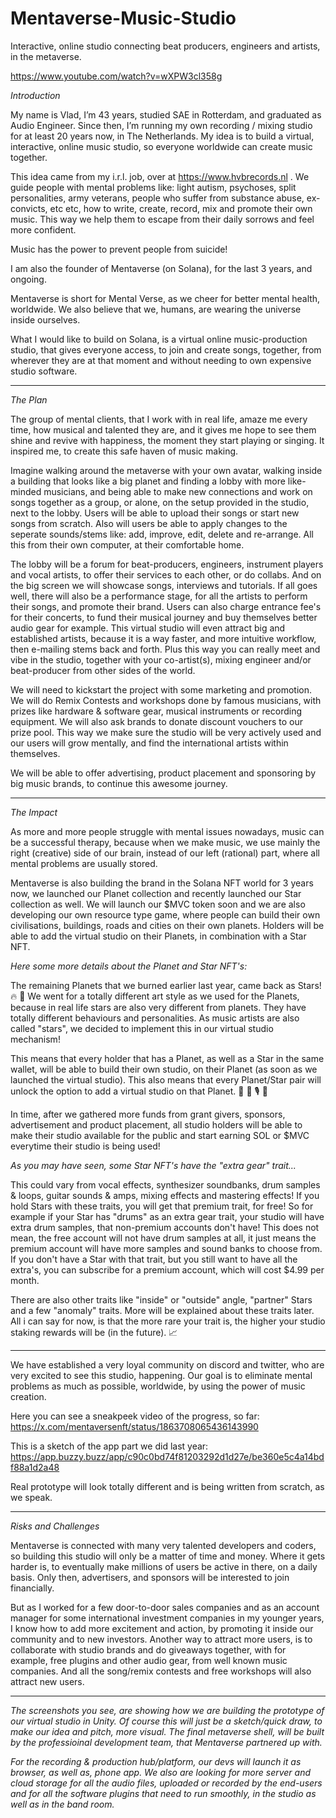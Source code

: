 # Mentaverse-Music-Studio
Interactive, online studio connecting beat producers, engineers and artists, in the metaverse.


https://www.youtube.com/watch?v=wXPW3cl358g 


*Introduction*

My name is Vlad, I’m 43 years, studied SAE in Rotterdam, and graduated as Audio Engineer.
Since then, I’m running my own recording / mixing studio for at least 20 years now, in The Netherlands. My idea is to build a virtual, interactive, online music studio, so everyone worldwide can create music together.

This idea came from my i.r.l. job, over at https://www.hvbrecords.nl .
We guide people with mental problems like: light autism, psychoses, split personalities, army veterans, people who suffer from substance abuse, ex-convicts, etc etc, how to write, create, record, mix and promote their own music. This way we help them to escape from their daily sorrows and feel more confident.

Music has the power to prevent people from suicide!

I am also the founder of Mentaverse (on Solana), for the last 3 years, and ongoing.

Mentaverse is short for Mental Verse, as we cheer for better mental health, worldwide.
We also believe that we, humans, are wearing the universe inside ourselves.



 



What I would like to build on Solana, is a virtual online music-production studio, that gives everyone access, to join and create songs, together, from wherever they are at that moment and without needing to own expensive studio software.



 
---------
 

*The Plan*

The group of mental clients, that I work with in real life, amaze me every time, how musical and talented they are, and it gives me hope to see them shine and revive with happiness, the moment they start playing or singing. It inspired me, to create this safe haven of music making.

Imagine walking around the metaverse with your own avatar, walking inside a building that looks like a big planet and finding a lobby with more like-minded musicians, and being able to make new connections and work on songs together as a group, or alone, on the setup provided in the studio, next to the lobby.
Users will be able to upload their songs or start new songs from scratch. Also will users be able to apply changes to the seperate sounds/stems like: add, improve, edit, delete and re-arrange.
All this from their own computer, at their comfortable home.

The lobby will be a forum for beat-producers, engineers, instrument players and vocal artists, to offer their services to each other, or do collabs. And on the big screen we will showcase songs, interviews and tutorials.
If all goes well, there will also be a performance stage, for all the artists to perform their songs, and promote their brand. Users can also charge entrance fee's for their concerts, to fund their musical journey and buy themselves better audio gear for example.
This virtual studio will even attract big and established artists, because it is a way faster, and more intuitive workflow, then e-mailing stems back and forth. Plus this way you can really meet and vibe in the studio, together with your co-artist(s), mixing engineer and/or beat-producer from other sides of the world.

We will need to kickstart the project with some marketing and promotion.
We will do Remix Contests and workshops done by famous musicians, with prizes like hardware & software gear, musical instruments or recording equipment. We will also ask brands to donate discount vouchers to our prize pool.
This way we make sure the studio will be very actively used and our users will grow mentally, and find the international artists within themselves.


We will be able to offer advertising, product placement and sponsoring by big music brands, to continue this awesome journey.




--------- 


*The Impact*

As more and more people struggle with mental issues nowadays, music can be a successful therapy, because when we make music, we use mainly the right (creative) side of our brain, instead of our left (rational) part, where all mental problems are usually stored.

Mentaverse is also building the brand in the Solana NFT world for 3 years now, we launched our Planet collection and recently launched our Star collection as well.
We will launch our $MVC token soon and we are also developing our own resource type game, where people can build their own civilisations, buildings, roads and cities on their own planets.
Holders will be able to add the virtual studio on their Planets, in combination with a Star NFT.


*Here some more details about the Planet and Star NFT's:*

The remaining Planets that we burned earlier last year, came back as Stars! 🔥 💫 
We went for a totally different art style as we used for the Planets, because in real life stars are also very different from planets.
They have totally different behaviours and personalities.
As music artists are also called "stars", we decided to implement this in our virtual studio mechanism!

This means that every holder that has a Planet, as well as a Star in the same wallet, will be able to build their own studio, on their Planet (as soon as we launched the virtual studio).
This also means that every Planet/Star pair will unlock the option to add a virtual studio on that Planet.
 🥁 🎹 🎙️ 🎸 

In time, after we gathered more funds from grant givers, sponsors, advertisement and product placement, all studio holders will be able to make their studio available for the public and start earning SOL or $MVC everytime their studio is being used!

*As you may have seen, some Star NFT's have the "extra gear" trait...*

This could vary from vocal effects, synthesizer soundbanks, drum samples & loops, guitar sounds & amps, mixing effects and mastering effects!
If you hold Stars with these traits, you will get that premium trait, for free! 
So for example if your Star has "drums" as an extra gear trait, your studio will have extra drum samples, that non-premium accounts don't have!
This does not mean, the free account will not have drum samples at all, it just means the premium account will have more samples and sound banks to choose from.
If you don't have a Star with that trait, but you still want to have all the extra's, you can subscribe for a premium account, which will cost $4.99 per month.

There are also other traits like "inside" or "outside" angle, "partner" Stars and a few "anomaly" traits. 
More will be explained about these traits later. All i can say for now, is that the more rare your trait is, the higher your studio staking rewards will be (in the future). 📈 

---------


We have established a very loyal community on discord and twitter, who are very excited to see this studio, happening.
Our goal is to eliminate mental problems as much as possible, worldwide, by using the power of music creation.




Here you can see a sneakpeek video of the progress, so far:
https://x.com/mentaversenft/status/1863708065436143990 

This is a sketch of the app part we did last year:
https://app.buzzy.buzz/app/c90c0bd74f81203292d1d27e/be360e5c4a14bdf88a1d2a48 

Real prototype will look totally different and is being written from scratch, as we speak.
 

---------
 

*Risks and Challenges*

Mentaverse is connected with many very talented developers and coders, so building this studio will only be a matter of time and money. Where it gets harder is, to eventually make millions of users be active in there, on a daily basis. Only then, advertisers, and sponsors will be interested to join financially.

But as I worked for a few door-to-door sales companies and as an account manager for some international investment companies in my younger years, I know how to add more excitement and action, by promoting it inside our community and to new investors. 
Another way to attract more users, is to collaborate with studio brands and do giveaways together, with for example, free plugins and other audio gear, from well known music companies. And all the song/remix contests and free workshops will also attract new users.



---------


*The screenshots you see, are showing how we are building the prototype of our virtual studio in Unity.
Of course this will just be a sketch/quick draw, to make our idea and pitch, more visual.
The final metaverse shell, will be built by the professioinal development team, that Mentaverse partnered up with.*

*For the recording & production hub/platform, our devs will launch it as browser, as well as, phone app.
We also are looking for more server and cloud storage for all the audio files, uploaded or recorded by the end-users and for all the software plugins that need to run smoothly, in the studio as well as in the band room.*
